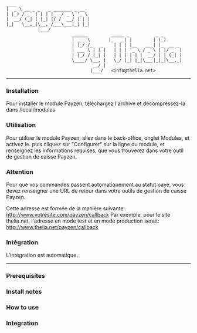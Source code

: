     ____                            
    |  _ \ __ _ _   _ _______ _ __  
    | |_) / _` | | | |_  / _ \ '_ \ 
    |  __/ (_| | |_| |/ /  __/ | | |
    |_|   \__,_|\__, /___\___|_| |_|
                |___/               
                             ______         _____ _          _ _
                             | ___ \       |_   _| |        | (_)
                             | |_/ /_   _    | | | |__   ___| |_  __ _
                             | ___ \ | | |   | | | '_ \ / _ \ | |/ _` |
                             | |_/ / |_| |   | | | | | |  __/ | | (_| |
                             \____/ \__, |   \_/ |_| |_|\___|_|_|\__,_|
                                     __/ |
                                    |___/   <info@thelia.net>



----------

### Installation

Pour installer le module Payzen, téléchargez l'archive et décompressez-la dans <dossier de thelia>/local/modules

### Utilisation

Pour utiliser le module Payzen, allez dans le back-office, onglet Modules, et activez le.
puis cliquez sur "Configurer" sur la ligne du module, et renseignez les informations requises, que vous trouverez dans votre outil de gestion de caisse Payzen.

### Attention

Pour que vos commandes passent automatiquement au statut payé, vous devez renseigner une URL de retour dans votre outils de gestion de caisse Payzen.

Cette adresse est formée de la manière suivante: http://www.votresite.com/payzen/callback
Par exemple, pour le site thelia.net, l'adresse en mode test et en mode production serait: http://www.thelia.net/payzen/callback


### Intégration

L'intégration est automatique.

----------

### Prerequisites


### Install notes


### How to use

### Integration

